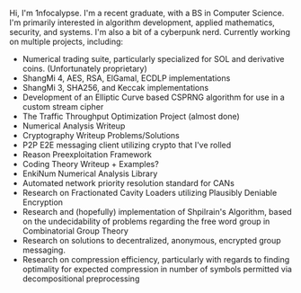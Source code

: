 Hi, I'm 1nfocalypse.
I'm a recent graduate, with a BS in Computer Science. I'm primarily interested in algorithm development, applied mathematics, security, and systems. I'm also a bit of a cyberpunk nerd.
Currently working on multiple projects, including:
- Numerical trading suite, particularly specialized for SOL and derivative coins. (Unfortunately proprietary)
- ShangMi 4, AES, RSA, ElGamal, ECDLP implementations
- ShangMi 3, SHA256, and Keccak implementations
- Development of an Elliptic Curve based CSPRNG algorithm for use in a custom stream cipher
- The Traffic Throughput Optimization Project (almost done)
- Numerical Analysis Writeup
- Cryptography Writeup Problems/Solutions
- P2P E2E messaging client utilizing crypto that I've rolled
- Reason Preexploitation Framework
- Coding Theory Writeup + Examples?
- EnkiNum Numerical Analysis Library
- Automated network priority resolution standard for CANs
- Research on Fractionated Cavity Loaders utilizing Plausibly Deniable Encryption
- Research and (hopefully) implementation of Shpilrain's Algorithm, based on the undecidability of problems regarding the free word group in Combinatorial Group Theory
- Research on solutions to decentralized, anonymous, encrypted group messaging.
- Research on compression efficiency, particularly with regards to finding optimality for expected compression in number of symbols permitted via decompositional preprocessing
